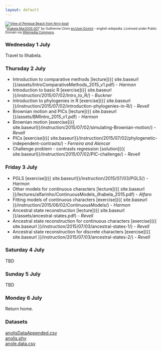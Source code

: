```yaml
---
layout: default
---
```


<p><font size=1>
<a href="http://commons.wikimedia.org/wiki/File:Ilhabela_Mar2005_001.jpg#/media/File:Ilhabela_Mar2005_001.jpg"><img src="http://upload.wikimedia.org/wikipedia/commons/thumb/9/9c/Ilhabela_Mar2005_001.jpg/1200px-Ilhabela_Mar2005_001.jpg" alt="View of Pereque Beach from ferry-boat"></a><br>"<a href="http://commons.wikimedia.org/wiki/File:Ilhabela_Mar2005_001.jpg#/media/File:Ilhabela_Mar2005_001.jpg">Ilhabela Mar2005 001</a>" by Guilherme Cinini <a href="//en.wikipedia.org/wiki/User:Gcinini" class="extiw" title="en:User:Gcinini">en:User:Gcinini</a> - english wikipedia. Licensed under Public Domain via <a href="//commons.wikimedia.org/wiki/">Wikimedia Commons</a>.</p>
</font>

### Wednesday 1 July
Travel to Ilhabela.

### Thursday 2 July
- Introduction to comparative methods [lecture]({{ site.baseurl }}/assets/IntroComparativeMethods_2015_v1.pdf) - *Harmon*
- Introduction to basic R [exercise]({{ site.baseurl }}/instruction/2015/07/02/Intro_to_R/) - *Buckner*
- Introduction to phylogenies in R [exercise]({{ site.baseurl }}/instruction/2015/07/02/introduction-phylogenies-in-R/) - *Revell*
- Brownian motion and PICs [lecture]({{ site.baseurl }}/assets/BMIntro_2015_v1.pdf) - *Harmon*
- Brownian motion [exercise]({{ site.baseurl}}/instruction/2015/07/02/simulating-Brownian-motion/) - *Revell*
- PICs [exercise]({{ site.baseurl}}/instruction/2015/07/02/phylogenetic-independent-contrasts/) - *Ferreira and Alencar*
- Challenge problem - contrasts regression [solution]({{ site.baseurl}}/instruction/2015/07/02/PIC-challenge/) - *Revell*



### Friday 3 July
- PGLS [exercise]({{ site.baseurl}}/instruction/2015/07/03/PGLS/) - *Harmon*
- Other models for continuous characters [lecture]({{ site.baseurl }}/lectures/alfarinho/ContinuousModels_ilhabela_2015.pdf) - *Alfaro*
- Fitting models of continuous characters [exercise]({{ site.baseurl }}/instruction/2015/06/02/ContinuousModels/) - *Harmon*
- Ancestral state reconstruction [lecture]({{ site.baseurl }}/assets/ancestral-states.pdf) - *Revell*
- Ancestral state reconstruction for continuous characters [exercise]({{ site.baseurl }}/instruction/2015/07/03/ancestral-states-1/) - *Revell*
- Ancestral state reconstruction for discrete characters [exercise]({{ site.baseurl }}/instruction/2015/07/03/ancestral-states-2/) - *Revell*

### Saturday 4 July
TBD

### Sunday 5 July
TBD

### Monday 6 July
Return home.

### Datasets

<a href="https://drive.google.com/file/d/0B9R4DAZPUvjiV2VhTUxOTlRuQUU/edit?usp=sharing">anolisDataAppended.csv</a> <br>
<a href="https://drive.google.com/file/d/0B9R4DAZPUvjiSkl1aFY2TkNMVFk/edit?usp=sharing">anolis.phy</a><br>
<a href="http://www.phytools.org/Bogota2014/Exercise_1.1/anole.data.csv">anole.data.csv</a>
